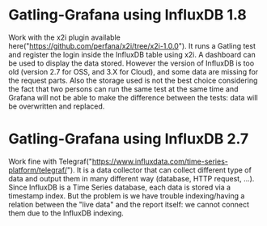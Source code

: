 # Gatling-Grafana using InfluxDB 1.8
Work with the x2i plugin available here("https://github.com/perfana/x2i/tree/x2i-1.0.0").
It runs a Gatling test and register the login inside the InfluxDB table using x2i. A dashboard can be used to display the data stored.
However the version of InfluxDB is too old (version 2.7 for OSS, and 3.X for Cloud), and some data are missing for the request parts.
Also the storage used is not the best choice considering the fact that two persons can run the same test at the same time and Grafana will not be able to make the difference between the tests: data will be overwritten and replaced.

# Gatling-Grafana using InfluxDB 2.7
Work fine with Telegraf("https://www.influxdata.com/time-series-platform/telegraf/"). It is a data collector that can collect different type of data and output them in many different way (database, HTTP request, ...).
Since InfluxDB is a Time Series database, each data is stored via a timestamp index. But the problem is we have trouble indexing/having a relation between the "live data" and the report itself: we cannot connect them due to the InfluxDB indexing.
